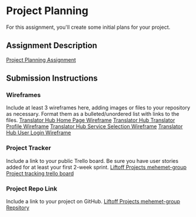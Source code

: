 # Project Planning
For this assignment, you'll create some initial plans for your project.

## Assignment Description
[Project Planning Assignment](https://education.launchcode.org/liftoff/modules/assignments/project-planning)

## Submission Instructions

### Wireframes

Include at least 3 wireframes here, adding images or files to your repository as necessary. Format them as a bulleted/unordered list with links to the files.
[Translator Hub Home Page Wireframe](https://github.com/Tilahun-Assefa/liftoff-assignments/blob/master/P3-Project_Planning/wireframe_home.png)
[Translator Hub Translator Profile Wireframe](https://github.com/Tilahun-Assefa/liftoff-assignments/blob/master/P3-Project_Planning/wireframe_profile.png)
[Translator Hub Service Selection Wireframe](https://github.com/Tilahun-Assefa/liftoff-assignments/blob/master/P3-Project_Planning/wireframe_register.png)
[Translator Hub User Login Wireframe](https://github.com/Tilahun-Assefa/liftoff-assignments/blob/master/P3-Project_Planning/wireframe_user.png)

### Project Tracker

Include a link to your public Trello board. Be sure you have user stories added for at least your first 2-week sprint.
[Liftoff Projects mehemet-group Project tracking trello board](https://trello.com/b/sC5BujXl/liftoff-project-board)
### Project Repo Link

Include a link to your project on GitHub.
[Liftoff Projects mehemet-group Repsitory](https://github.com/LaunchCodeLiftoffProjects/mehmet-group)
